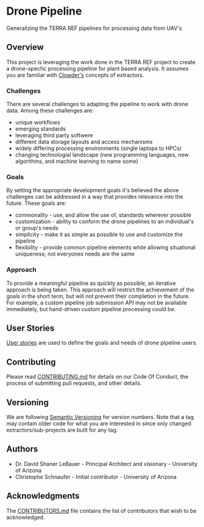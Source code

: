 # Drone Pipeline

Generalizing the TERRA REF pipelines for processing data from UAV's

## Overview

This project is leveraging the work done in the TERRA REF project to create a drone-specfic processing pipeline for plant based analysis.
It assumes you are familiar with [Clowder's](https://opensource.ncsa.illinois.edu/bitbucket/projects/CATS) concepts of extractors.

### Challenges

There are several challenges to adapting the pipeline to work with drone data.
Among these challenges are:
* unique workflows
* emerging standards
* leveraging third party softwere
* different data storage layouts and access mechanisms
* widely differing processing environments (single laptops to HPCs)
* changing technologial landscape (new programming languages, new algorithms, and machine learning to name some)

### Goals

By setting the appropriate development goals it's believed the above challenges can be addressed in a way that provides relevance into the future.
These goals are:
* commonality - use, and allow the use of, standards wherever possible
* customization - ability to conform the drone pipelines to an individual's or group's needs
* simplicity - make it as simple as possible to use and customize the pipeline
* flexibility - provide common pipeline elements while allowing situational uniqueness; not everyones needs are the same

### Approach

To provide a meaningful pipeline as quickly as possible, an iterative approach is being taken.
This approach will restrict the achievement of the goals in the short term, but will not prevent their completion in the future.
For example, a custom pipeline job submission API may not be available immediately, but hand-driven custom pipeline processing could be.

## User Stories

[User stories](https://github.com/terraref/drone-pipeline/issues?utf8=%E2%9C%93&q=is%3Aissue+is%3Aopen+label%3A%22user+story%22) are used to define the goals and needs of drone pipeline users.

## Contributing

Please read [CONTRIBUTING.md](https://github.com/terraref/drone-pipeline/blob/opendronemap/CONTRIBUTING.md) for details on our Code Of Conduct, the process of submitting pull requests, and other details.

## Versioning 

We are following [Semantic Versioning](https://semver.org/) for version numbers. 
Note that a tag may contain older code for what you are interested in since only changed extractors/sub-projects are built for any tag.

## Authors

* Dr. David Shaner LeBauer - Principal Architect and visionary - University of Arizona
* Christophe Schnaufer - Initial contributor - University of Arizona

## Acknowledgments

The [CONTRIBUTORS.md](https://github.com/terraref/drone-pipeline/blob/opendronemap/CONTRIBUTORS.md) file contains the list of contributors that wish to be acknowledged.

